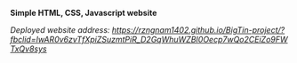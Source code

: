 **Simple HTML, CSS, Javascript website**

_Deployed website address: https://rzngnam1402.github.io/BigTin-project/?fbclid=IwAR0v6zvTfXpiZSuzmtPiR_D2GqWhuWZBI0Oecp7wQo2CEiZo9FWTxQv8sys_
